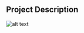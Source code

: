 ## Project Description

![alt text](https://github.com/learning-zone/Bootstrap-CSS/blob/master/assets/startbootstrap-sb-admin-1.0.2.png "startbootstrap-sb-admin-1.0.2")
